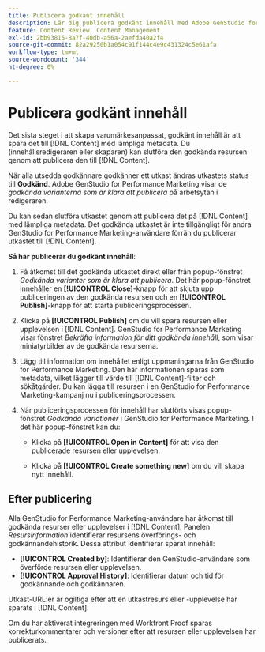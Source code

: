 ```yaml
---
title: Publicera godkänt innehåll
description: Lär dig publicera godkänt innehåll med Adobe GenStudio for Performance Marketing.
feature: Content Review, Content Management
exl-id: 2bb93815-8a7f-40db-a56a-2aefda40a2f4
source-git-commit: 82a29250b1a054c91f144c4e9c431324c5e61afa
workflow-type: tm+mt
source-wordcount: '344'
ht-degree: 0%

---
```


# Publicera godkänt innehåll

Det sista steget i att skapa varumärkesanpassat, godkänt innehåll är att spara det till [!DNL Content] med lämpliga metadata. Du (innehållsredigeraren eller skaparen) kan slutföra den godkända resursen genom att publicera den till [!DNL Content].

När alla utsedda godkännare godkänner ett utkast ändras utkastets status till **Godkänd**. Adobe GenStudio for Performance Marketing visar de _godkända varianterna som är klara att publicera_ på arbetsytan i redigeraren.

Du kan sedan slutföra utkastet genom att publicera det på [!DNL Content] med lämpliga metadata. Det godkända utkastet är inte tillgängligt för andra GenStudio for Performance Marketing-användare förrän du publicerar utkastet till [!DNL Content].

**Så här publicerar du godkänt innehåll**:

1. Få åtkomst till det godkända utkastet direkt eller från popup-fönstret _Godkända varianter som är klara att publicera_. Det här popup-fönstret innehåller en **[!UICONTROL Close]**-knapp för att skjuta upp publiceringen av den godkända resursen och en **[!UICONTROL Publish]**-knapp för att starta publiceringsprocessen.

1. Klicka på **[!UICONTROL Publish]** om du vill spara resursen eller upplevelsen i [!DNL Content]. GenStudio for Performance Marketing visar fönstret _Bekräfta information för ditt godkända innehåll_, som visar miniatyrbilder av de godkända resurserna.

1. Lägg till information om innehållet enligt uppmaningarna från GenStudio for Performance Marketing. Den här informationen sparas som metadata, vilket lägger till värde till [!DNL Content]-filter och sökåtgärder. Du kan lägga till resursen i en GenStudio for Performance Marketing-kampanj nu i publiceringsprocessen.

1. När publiceringsprocessen för innehåll har slutförts visas popup-fönstret _Godkända variationer_ i GenStudio for Performance Marketing. I det här popup-fönstret kan du:

   * Klicka på **[!UICONTROL Open in Content]** för att visa den publicerade resursen eller upplevelsen.

   * Klicka på **[!UICONTROL Create something new]** om du vill skapa nytt innehåll.

## Efter publicering

Alla GenStudio for Performance Marketing-användare har åtkomst till godkända resurser eller upplevelser i [!DNL Content]. Panelen _Resursinformation_ identifierar resursens överförings- och godkännandehistorik. Dessa attribut identifierar sparat innehåll:

* **[!UICONTROL Created by]**: Identifierar den GenStudio-användare som överförde resursen eller upplevelsen.
* **[!UICONTROL Approval History]**: Identifierar datum och tid för godkännande och godkännaren.

Utkast-URL:er är ogiltiga efter att en utkastresurs eller -upplevelse har sparats i [!DNL Content].

Om du har aktiverat integreringen med Workfront Proof sparas korrekturkommentarer och versioner efter att resursen eller upplevelsen har publicerats.
